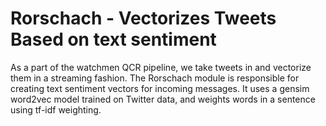 # Rorschach - Vectorizes Tweets Based on text sentiment

As a part of the watchmen QCR pipeline, we take tweets in and vectorize them in a streaming fashion.  The Rorschach module is
responsible for creating text sentiment vectors for incoming messages.  It uses a gensim word2vec model trained on Twitter data, 
and weights words in a sentence using tf-idf weighting.  

